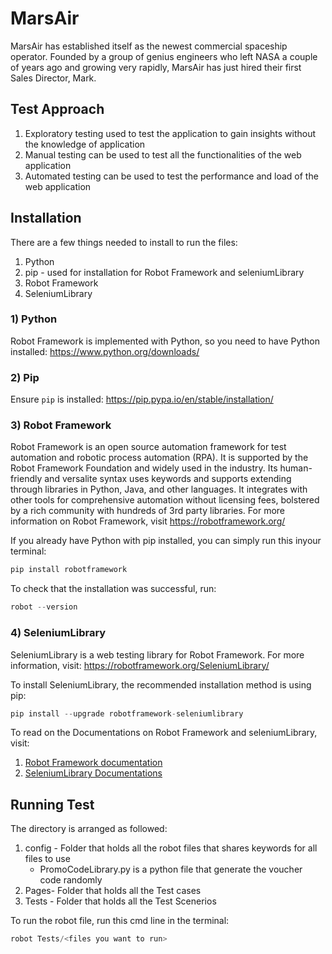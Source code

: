 # MarsAir
MarsAir has established itself as the newest commercial spaceship operator. Founded by a group of genius engineers who left NASA a couple of years ago and growing very rapidly, MarsAir has just hired their first Sales Director, Mark.

## Test Approach
1) Exploratory testing used to test the application to gain insights without the knowledge of application 
2) Manual testing can be used to test all the functionalities of the web application
3) Automated testing can be used to test the performance and load of the web application


## Installation

There are a few things needed to install to run the files:
1) Python
2) pip - used for installation for Robot Framework and seleniumLibrary
3) Robot Framework
4) SeleniumLibrary

###  1) Python 
Robot Framework is implemented with Python, so you need to have Python installed: https://www.python.org/downloads/ 

### 2) Pip
Ensure `pip` is installed: https://pip.pypa.io/en/stable/installation/

### 3) Robot Framework 
Robot Framework is an open source automation framework for test automation and robotic process automation (RPA). It is supported by the Robot Framework Foundation and widely used in the industry. 
Its human-friendly and versalite syntax uses keywords and supports extending through libraries in Python, Java, and other languages.
It integrates with other tools for comprehensive automation without licensing fees, bolstered by a rich community with hundreds of 3rd party libraries.
For more information on Robot Framework, visit https://robotframework.org/ 

If you already have Python with pip installed, you can simply run this inyour terminal: 

```javascript
pip install robotframework
```
To check that the installation was successful, run:

```javascript
robot --version
```
### 4) SeleniumLibrary
SeleniumLibrary is a web testing library for Robot Framework. For more information, visit: https://robotframework.org/SeleniumLibrary/

To install SeleniumLibrary, the recommended installation method is using pip:
```javascript
pip install --upgrade robotframework-seleniumlibrary
```

To read on the Documentations on Robot Framework and seleniumLibrary, visit:
1) [Robot Framework documentation](https://robotframework.org/robotframework/)
2) [SeleniumLibrary Documentations](https://robotframework.org/SeleniumLibrary/SeleniumLibrary.html#library-documentation-top)

## Running Test
The directory is arranged as followed:
1) config - Folder that holds all the robot files that shares keywords for all files to use
     - PromoCodeLibrary.py is a python file that generate the voucher code randomly
3) Pages- Folder that holds all the Test cases
4) Tests - Folder that holds all the Test Scenerios 

To run the robot file, run this cmd line in the terminal: 
```javascript
robot Tests/<files you want to run>
```

